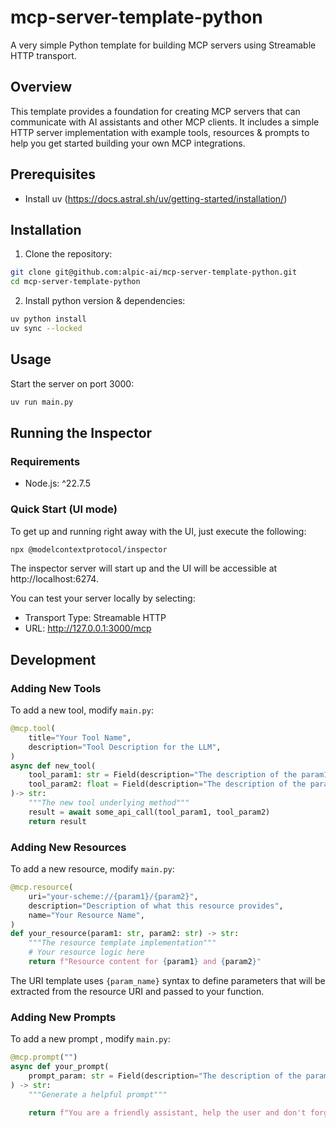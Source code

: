 # mcp-server-template-python

A very simple Python template for building MCP servers using Streamable HTTP transport.

## Overview
This template provides a foundation for creating MCP servers that can communicate with AI assistants and other MCP clients. It includes a simple HTTP server implementation with example tools, resources & prompts to help you get started building your own MCP integrations.

## Prerequisites
- Install uv (https://docs.astral.sh/uv/getting-started/installation/)

## Installation

1. Clone the repository:

```bash
git clone git@github.com:alpic-ai/mcp-server-template-python.git
cd mcp-server-template-python
```

2. Install python version & dependencies:

```bash
uv python install
uv sync --locked
```

## Usage

Start the server on port 3000:

```bash
uv run main.py
```

## Running the Inspector

### Requirements
- Node.js: ^22.7.5

### Quick Start (UI mode)
To get up and running right away with the UI, just execute the following:
```bash
npx @modelcontextprotocol/inspector
```

The inspector server will start up and the UI will be accessible at http://localhost:6274.

You can test your server locally by selecting:
- Transport Type: Streamable HTTP
- URL: http://127.0.0.1:3000/mcp

## Development

### Adding New Tools

To add a new tool, modify `main.py`:

```python
@mcp.tool(
    title="Your Tool Name",
    description="Tool Description for the LLM",
)
async def new_tool(
    tool_param1: str = Field(description="The description of the param1 for the LLM"), 
    tool_param2: float = Field(description="The description of the param2 for the LLM") 
)-> str:
    """The new tool underlying method"""
    result = await some_api_call(tool_param1, tool_param2)
    return result
```

### Adding New Resources

To add a new resource, modify `main.py`:

```python
@mcp.resource(
    uri="your-scheme://{param1}/{param2}",
    description="Description of what this resource provides",
    name="Your Resource Name",
)
def your_resource(param1: str, param2: str) -> str:
    """The resource template implementation"""
    # Your resource logic here
    return f"Resource content for {param1} and {param2}"
```

The URI template uses `{param_name}` syntax to define parameters that will be extracted from the resource URI and passed to your function.

### Adding New Prompts

To add a new prompt , modify `main.py`:

```python
@mcp.prompt("")
async def your_prompt(
    prompt_param: str = Field(description="The description of the param for the user")
) -> str:
    """Generate a helpful prompt"""

    return f"You are a friendly assistant, help the user and don't forget to {prompt_param}."

```
